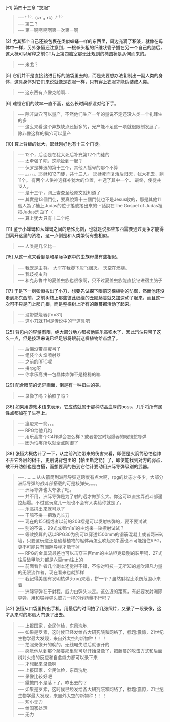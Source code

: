 
[-1] 第四十三章 “衣服”
>--- ⁽˙³˙⁾◟(๑•́ ₃ •̀๑)◞⁽˙³˙⁾<br>
>--- 第二？<br>
>--- 第一啊啊啊啊第一次第一啊<br>

[2] 尤其那个自己还被包裹在类似蝉蛹一样的东西里，周边充满了积液，就像在母体中一样，另外张恒还注意到，一根拳头粗的纤维状管子插在另一个自己的脑后，这大概可以解释之前CT片上第四脑室那无比规则的椭圆状是从何而来的。
>--- 米戈？<br>

[5] 它们并不是直接钻进目标的脑袋里去的，而是先要想办法复制出一副人类的身体，这具身体对它们来说就像是衣服一样，只有穿上衣服才能伪装成人类。
>--- 这东西有点像克朗啊...<br>

[6] 难怪它们的效率一直不高，这么长时间都没对他下手。
>--- 除非巢穴可以量产，不然他们生产一年的量说不定还没人类一个礼拜生的多<br>
>--- 这么来看这个异族缺点还挺多的，光产能不足这一项就很限制发展了，除非像这样的巢穴可以量产<br>

[10] 算上背叛的犹大，耶稣刚好也有十三个门徒。
>--- 12个，后面是在犹大死后补充第12个门徒的<br>
>--- 太牵强了吧，这能扯到一起？<br>
>--- 保罗是神选的第十三个，其他人摇号的那个不算<br>
>--- 。。。。。耶稣和12门徒，共十三人。
耶稣死而复活后归天，犹大死去，剩11个。
有两个人供神选择补犹大的位置，神选了其中一个。
最终，使徒共12人。<br>
>--- 是十三个，网上查查圣经原文就知道了<br>
>--- 其實是13個門徒，要真說第十三個門徒也不是Jesus收的，那是其他11個人為了補上Judas的位子搖號搖出來的⋯話說在The Gospel of Judas裡把Judas洗白了（<br>
>--- 算上犹大只有十二个吧<br>

[11] 鉴于小蝉蛹和大蝉蛹之间的悬殊比例，也就是说那些东西需要通过竞争才能得到离开这里的资格，这一点倒是和人类繁衍有些相似。
>--- 人类是几亿比一<br>

[15] 从这一点来看倒是和星际争霸中的虫族母巢有些相似。
>--- 我既是虫群。
大军在我脚下灰飞烟灭。
天空在燃烧。<br>
>--- 我歧视虫群<br>
>--- 和克苏鲁中的夏盖虫族也很像啊，只不过夏盖虫族能直接钻进宿主脑子<br>

[17] 于是下一刻张恒拔出了小刀，想要先试探下眼前这棵植物的防御，然而他还没走到那东西前，之前树枝上那些彼此缠绕的丑陋藤蔓就又加速动了起来，而且这一次可不只是门上那几根，而是整棵树上所有的藤蔓都活动了起来。
>--- 没带燃烧器[fn=31]<br>
>--- 这小刀就TM是传说中的**道具吧<br>

[25] 背包内的容量有限，绝大部分地方都被他装乐高积木了，因此汽油只带了这么一点，但是按理来说已经足够将眼前这棵植物给点燃了。
>--- 后悔没带瘟疫弓了<br>
>--- 组装个火焰喷射器<br>
>--- 之前的RPG呢<br>
>--- 拼rpg呀<br>
>--- 你拿乐高拼一包晶体炸弹不是稳稳的嘛<br>

[29] 配合眼前的诡异画面，倒是有一种扭曲的美。
>--- 录像了吗？拍照了吗？<br>

[36] 如果用游戏术语来表示，它应该就属于那种防高血厚的boss，几乎将所有属性点都加在了生存上。
>--- 瘟疫来一箭。。。<br>
>--- RPG给他几炮<br>
>--- 用乐高拼个C4炸弹会怎么样？或者带定时起爆器的眼镜蛇导弹<br>
>--- 因为怕疼所以就全点防御了<br>

[38] 张恒大概估计了一下，从之前汽油带来的伤害来看，即便是火箭筒恐怕也炸不开它外层的树干，更别说背包里的【帕里斯之箭】了，即使能找到对方的弱点，破不开防御也是白搭，而想要真的伤到它估计要动用洲际导弹级别的武器。
>--- ………从火箭筒到洲际导弹这跨度有点大啊，rpg的状态才多少，大部分洲际导弹的战斗部搭载的可是核弹头。。。。<br>
>--- 洲际导弹也太夸张了吧。<br>
>--- 并不用，洲际导弹是为了射的远才做那么大。你这可以直接弄战斗部遥控起爆。不过这玩意儿一般也不会有人卖给你就是了。<br>
>--- 乐高拼出来就可以了<br>
>--- 干嘛不拼一把激光长刀<br>
>--- 现在的155榴或者以前的203榴是可以发射核弹的，要不要试试<br>
>--- 别的不说，99式或者m1a1的主炮来一轮攒射试试？<br>
>--- 等效换算的话以RPG30为例可以穿透1500mm的钢筋混凝土或者两米砖墙，只要这玩意还是碳基植物的躯体再怎么吹起来牛逼也不可能挡住RPG，更不可能只有洲际导弹才能干掉<br>
>--- RPG的金属流最差也可以击穿三百mm的主站坦克级别的装甲钢，27式往后破甲能力都是六百mm往上的<br>
>--- 前面看作者几个副本还觉得不错，不像对科技一无所知的尬吹超凡力量的无限流作者，现在看来也就那样<br>
>--- 我记得美国有发明核弹头rpg来着，拼一个？虽然射程比杀伤范围小来着<br>
>--- 洲际导弹在于射程，威力由弹头决定。这么近的距离，有必要发射洲际导弹，用和导弹弹头威力一样的炸药量不行吗？<br>

[42] 张恒从口袋里掏出手机，用最后的时间拍了几张照片，又录了一段录像，这才从来时的那扇大门退了出去。
>--- 上报国家，全民体检，东风洗地<br>
>--- 如果是罗素，这时候已经发给各大研究院和网络了，标题:震惊，21世纪生物学最大发现，来自外太空的新物种！！！<br>
>--- 拍照录像开的晚的，无线电失联后就该开的<br>
>--- 感觉他从到那个藤蔓那里就可以开始录像了，把藤蔓的攻击方式和后面树对火焰的反应和自愈能力都可以录下来<br>
>--- 才想起来录像啊<br>
>--- 上报国家，全民体检，东风洗地<br>
>--- 录像比较好吧<br>
>--- 鐵捲門不是落下了，咋出去的？<br>
>--- 如果是罗素，这时候已经发给各大研究院和网络了，标题:震惊，21世纪生物学最大发现，来自外太空的新物种！！！<br>
>--- 短小无力<br>
>--- 给国家处理<br>
>--- 无力<br>
